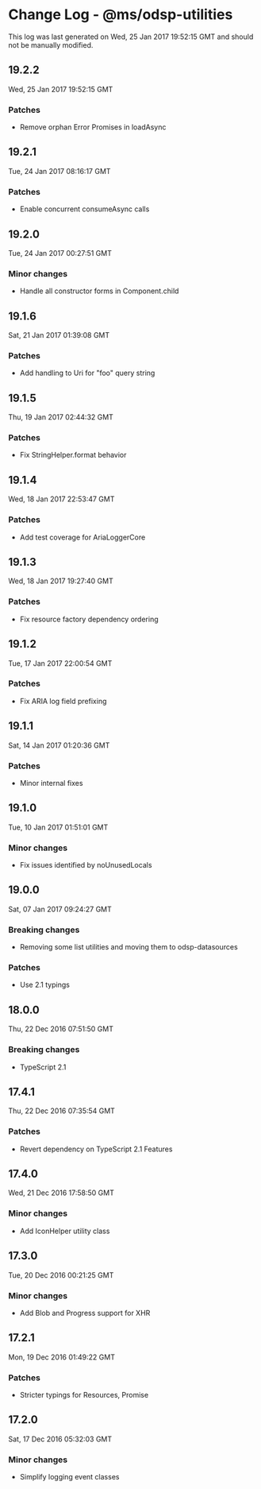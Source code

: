 # Change Log - @ms/odsp-utilities

This log was last generated on Wed, 25 Jan 2017 19:52:15 GMT and should not be manually modified.

## 19.2.2
Wed, 25 Jan 2017 19:52:15 GMT

### Patches

- Remove orphan Error Promises in loadAsync

## 19.2.1
Tue, 24 Jan 2017 08:16:17 GMT

### Patches

- Enable concurrent consumeAsync calls

## 19.2.0
Tue, 24 Jan 2017 00:27:51 GMT

### Minor changes

- Handle all constructor forms in Component.child

## 19.1.6
Sat, 21 Jan 2017 01:39:08 GMT

### Patches

- Add handling to Uri for "foo" query string

## 19.1.5
Thu, 19 Jan 2017 02:44:32 GMT

### Patches

- Fix StringHelper.format behavior

## 19.1.4
Wed, 18 Jan 2017 22:53:47 GMT

### Patches

- Add test coverage for AriaLoggerCore

## 19.1.3
Wed, 18 Jan 2017 19:27:40 GMT

### Patches

- Fix resource factory dependency ordering

## 19.1.2
Tue, 17 Jan 2017 22:00:54 GMT

### Patches

- Fix ARIA log field prefixing

## 19.1.1
Sat, 14 Jan 2017 01:20:36 GMT

### Patches

- Minor internal fixes

## 19.1.0
Tue, 10 Jan 2017 01:51:01 GMT

### Minor changes

- Fix issues identified by noUnusedLocals

## 19.0.0
Sat, 07 Jan 2017 09:24:27 GMT

### Breaking changes

- Removing some list utilities and moving them to odsp-datasources

### Patches

- Use 2.1 typings

## 18.0.0
Thu, 22 Dec 2016 07:51:50 GMT

### Breaking changes

- TypeScript 2.1

## 17.4.1
Thu, 22 Dec 2016 07:35:54 GMT

### Patches

- Revert dependency on TypeScript 2.1 Features

## 17.4.0
Wed, 21 Dec 2016 17:58:50 GMT

### Minor changes

- Add IconHelper utility class

## 17.3.0
Tue, 20 Dec 2016 00:21:25 GMT

### Minor changes

- Add Blob and Progress support for XHR

## 17.2.1
Mon, 19 Dec 2016 01:49:22 GMT

### Patches

- Stricter typings for Resources, Promise

## 17.2.0
Sat, 17 Dec 2016 05:32:03 GMT

### Minor changes

- Simplify logging event classes


